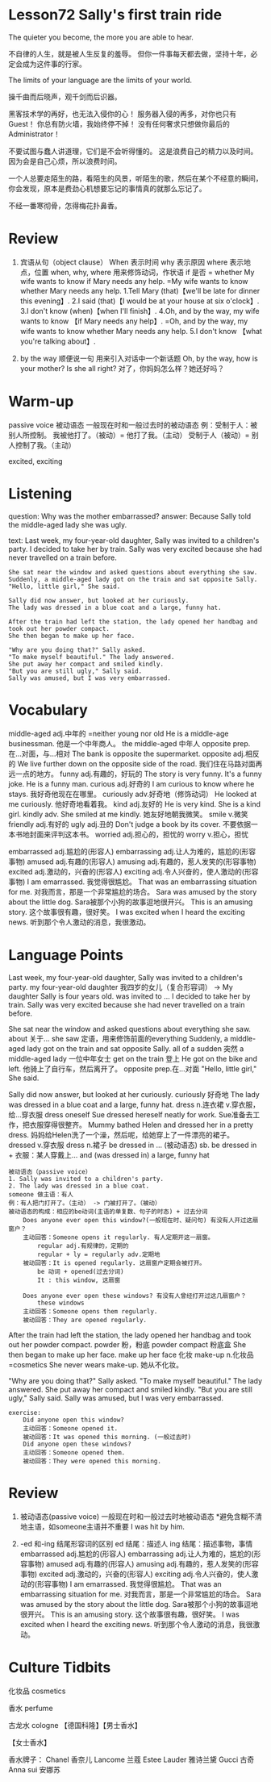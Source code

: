 # Lesson72 Sally's first train ride

The quieter you become, the more you are able to hear.

不自律的人生，就是被人生反复的羞辱。
但你一件事每天都去做，坚持十年，必定会成为这件事的行家。

The limits of your language are the limits of your world.

操千曲而后晓声，观千剑而后识器。

黑客技术学的再好，也无法入侵你的心！
服务器入侵的再多，对你也只有Guest！
你总有防火墙，我始终停不掉！
没有任何奢求只想做你最后的Administrator！

不要试图与蠢人讲道理，它们是不会听得懂的。
这是浪费自己的精力以及时间。
因为会是自己心烦，所以浪费时间。

一个人总要走陌生的路，看陌生的风景，听陌生的歌，然后在某个不经意的瞬间，你会发现，原本是费劲心机想要忘记的事情真的就那么忘记了。

不经一番寒彻骨，怎得梅花扑鼻香。

# Review

1. 宾语从句（object clause）
    When 表示时间
    why 表示原因
    where 表示地点，位置 
    when, why, where 用来修饰动词，作状语
    if 是否 = whether
    My wife wants to know if Mary needs any help.
    =My wife wants to know whether Mary needs any help.
    1.Tell Mary (that)【we'll be late for dinner this evening】.
    2.I said (that)【I would be at your house at six o'clock】.
    3.I don't know (when)【when I'll finish】.
    4.Oh, and by the way, my wife wants to know 【if Mary needs any help】.
    =Oh, and by the way, my wife wants to know whether Mary needs any help.
    5.I don't know 【what you're talking about】.

2. by the way 顺便说一句
    用来引入对话中一个新话题
    Oh, by the way, how is your mother? Is she all right? 对了，你妈妈怎么样？她还好吗？

# Warm-up 

passive voice 被动语态
    一般现在时和一般过去时的被动语态
    例：受制于人：被别人所控制。
    我被他打了。（被动）= 他打了我。（主动）
    受制于人（被动）= 别人控制了我。（主动）

excited, exciting

# Listening

question:
    Why was the mother embarrassed?
answer:
    Because Sally told the middle-aged lady she was ugly.

text:
    Last week, my four-year-old daughter,  Sally was invited to a children's party.
    I decided to take her by train.
    Sally was very excited because she had never travelled on a train before.
   
    She sat near the window and asked questions about everything she saw.
    Suddenly, a middle-aged lady got on the train and sat opposite Sally.
    "Hello, little girl," She said.

    Sally did now answer, but looked at her curiously.
    The lady was dressed in a blue coat and a large, funny hat.

    After the train had left the station, the lady opened her handbag and took out her powder compact.
    She then began to make up her face.

    "Why are you doing that?" Sally asked.
    "To make myself beautiful." The lady answered.
    She put away her compact and smiled kindly.
    "But you are still ugly," Sally said.
    Sally was amused, but I was very embarrassed.

# Vocabulary

middle-aged adj.中年的
    =neither young nor old 
    He is a middle-age businessman. 他是一个中年商人。
    the middle-aged 中年人
opposite prep.在...对面，与...相对
    The bank is opposite the supermarket.
    opposite adj.相反的
    We live further down on the opposite side of the road. 我们住在马路对面再远一点的地方。
funny adj.有趣的，好玩的
    The story is very funny.
    It's a funny joke.
    He is a funny man.
curious adj.好奇的
    I am curious to know where he stays. 我好奇他现在在哪里。
    curiously adv.好奇地（修饰动词）
    He looked at me curiously. 他好奇地看着我。
kind adj.友好的
    He is very kind. 
    She is a kind girl.
    kindly adv.
    She smiled at me kindly. 她友好地朝我微笑。
    smile v.微笑
    friendly adj.有好的
ugly adj.丑的
    Don't judge a book by its cover. 不要依据一本书地封面来评判这本书。
worried adj.担心的，担忧的
    worry v.担心，担忧

embarrassed adj.尴尬的(形容人)         embarrassing adj.让人为难的，尴尬的(形容事物)
amused adj.有趣的(形容人)               amusing adj.有趣的，惹人发笑的(形容事物)
excited adj.激动的，兴奋的(形容人)      exciting adj.令人兴奋的，使人激动的(形容事物)
I am emarrassed. 我觉得很尴尬。
That was an embarrassing situation for me. 对我而言，那是一个非常尴尬的场合。
Sara was amused by the story about the little dog. Sara被那个小狗的故事逗地很开兴。
This is an amusing story. 这个故事很有趣，很好笑。
I was excited when I heard the exciting news. 听到那个令人激动的消息，我很激动。

# Language Points

Last week, my four-year-old daughter,  Sally was invited to a children's party.
    my four-year-old daughter 我四岁的女儿（复合形容词）
    -> My daughter Sally is four years old.
    was invited to ...
I decided to take her by train.
Sally was very excited because she had never travelled on a train before.

She sat near the window and asked questions about everything she saw.
    about 关于...
    she saw 定语，用来修饰前面的everything
Suddenly, a middle-aged lady got on the train and sat opposite Sally.
    all of a sudden 突然
    a middle-aged lady 一位中年女士
    get on the train 登上
        He got on the bike and left. 他骑上了自行车，然后离开了。
    opposite prep.在...对面
"Hello, little girl," She said.

Sally did now answer, but looked at her curiously.
    curiously 好奇地
The lady was dressed in a blue coat and a large, funny hat.
    dress n.连衣裙 v.穿衣服，给...穿衣服
    dress oneself 
    Sue dressed hereself neatly for work. Sue准备去工作，把衣服穿得很整齐。
    Mummy bathed Helen and dressed her in a pretty dress. 妈妈给Helen洗了一个澡，然后呢，给她穿上了一件漂亮的裙子。
        dressed v.穿衣服
        dress n.裙子
    be dressed in ... (被动语态)
    sb. be dressed in + 衣服：某人穿戴上...
    and (was dressed in) a large, funny hat

    被动语态（passive voice）
    1. Sally was invited to a children's party.
    2. The lady was dressed in a blue coat.
    someone 做主语：有人
    例：有人把门打开了。（主动） -> 门被打开了。（被动）
    被动语态的构成：相应的be动词(主语的单复数、句子的时态) + 过去分词
        Does anyone ever open this window?(一般现在时、疑问句) 有没有人开过这扇窗户？
        主动回答：Someone opens it regularly. 有人定期开这一扇窗。
            regular adj.有规律的，定期的
            regular + ly = regularly adv.定期地
        被动回答：It is opened regularly. 这扇窗户定期会被打开。
            be 动词 + opened(过去分词)
            It : this window, 这扇窗
        
        Does anyone ever open these windows? 有没有人曾经打开过这几扇窗户？
            these windows 
        主动回答：Someone opens them regularly.
        被动回答：They are opened regularly.

After the train had left the station, the lady opened her handbag and took out her powder compact.
    powder 粉，粉底
    powder compact 粉底盒
She then began to make up her face.
    make up her face 化妆
    make-up n.化妆品=cosmetics 
    She never wears make-up. 她从不化妆。

"Why are you doing that?" Sally asked.
"To make myself beautiful." The lady answered.
She put away her compact and smiled kindly.
"But you are still ugly," Sally said.
Sally was amused, but I was very embarrassed.

    exercise:
        Did anyone open this window?
        主动回答：Someone opened it.
        被动回答：It was opened this morning. (一般过去时)
        Did anyone open these windows?
        主动回答：Someone opened them.
        被动回答：They were opened this morning.

# Review

1. 被动语态(passive voice)
    一般现在时和一般过去时地被动语态
    *避免含糊不清地主语，如someone主语并不重要
    I was hit by him.

2. -ed 和-ing 结尾形容词的区别
    ed 结尾：描述人
    ing 结尾：描述事物，事情
    embarrassed adj.尴尬的(形容人)         embarrassing adj.让人为难的，尴尬的(形容事物)
    amused adj.有趣的(形容人)               amusing adj.有趣的，惹人发笑的(形容事物)
    excited adj.激动的，兴奋的(形容人)      exciting adj.令人兴奋的，使人激动的(形容事物)
    I am emarrassed. 我觉得很尴尬。
    That was an embarrassing situation for me. 对我而言，那是一个非常尴尬的场合。
    Sara was amused by the story about the little dog. Sara被那个小狗的故事逗地很开兴。
    This is an amusing story. 这个故事很有趣，很好笑。
    I was excited when I heard the exciting news. 听到那个令人激动的消息，我很激动。

# Culture Tidbits

化妆品 cosmetics

香水 perfume

古龙水 cologne 【德国科隆】【男士香水】

【女士香水】

香水牌子：
    Chanel 香奈儿
    Lancome 兰蔻
    Estee Lauder 雅诗兰黛
    Gucci 古奇
    Anna sui 安娜苏